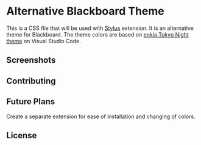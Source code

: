 # Alternative Blackboard Theme
This is a CSS file that will be used with [Stylus](https://github.com/openstyles/stylus) extension. It is an alternative theme for Blackboard. The theme colors are based on [enkia Tokyo Night theme](https://github.com/enkia/tokyo-night-vscode-theme ) on Visual Studio Code.

## Screenshots

## Contributing

## Future Plans
Create a separate extension for ease of installation and changing of colors.

## License
